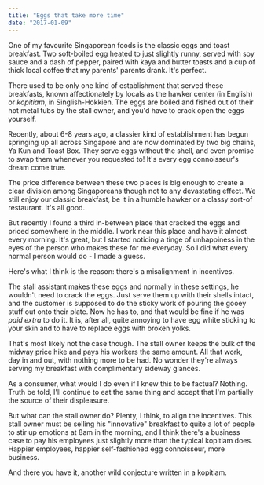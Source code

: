 ```yaml
---
title: "Eggs that take more time"
date: "2017-01-09"
---
```


One of my favourite Singaporean foods is the classic eggs and toast breakfast. Two soft-boiled egg heated to just slightly runny, served with soy sauce and a dash of pepper, paired with kaya and butter toasts and a cup of thick local coffee that my parents' parents drank. It's perfect.

There used to be only one kind of establishment that served these breakfasts, known affectionately by locals as the hawker center (in English) or _kopitiam_, in Singlish-Hokkien. The eggs are boiled and fished out of their hot metal tubs by the stall owner, and you'd have to crack open the eggs yourself.

Recently, about 6-8 years ago, a classier kind of establishment has begun springing up all across Singapore and are now dominated by two big chains, Ya Kun and Toast Box. They serve eggs without the shell, and even promise to swap them whenever you requested to! It's every egg connoisseur's dream come true.

The price difference between these two places is big enough to create a clear division among Singaporeans though not to any devastating effect. We still enjoy our classic breakfast, be it in a humble hawker or a classy sort-of restaurant. It's all good.

But recently I found a third in-between place that cracked the eggs and priced somewhere in the middle. I work near this place and have it almost every morning. It's great, but I started noticing a tinge of unhappiness in the eyes of the person who makes these for me everyday. So I did what every normal person would do - I made a guess.

Here's what I think is the reason: there's a misalignment in incentives.

The stall assistant makes these eggs and normally in these settings, he wouldn't need to crack the eggs. Just serve them up with their shells intact, and the customer is supposed to do the sticky work of pouring the gooey stuff out onto their plate. Now he has to, and that would be fine if he was _paid extra_ to do it. It is, after all, quite annoying to have egg white sticking to your skin and to have to replace eggs with broken yolks.

That's most likely not the case though. The stall owner keeps the bulk of the midway price hike and pays his workers the same amount. All that work, day in and out, with nothing more to be had. No wonder they're always serving my breakfast with complimentary sideway glances.

As a consumer, what would I do even if I knew this to be factual? Nothing. Truth be told, I'll continue to eat the same thing and accept that I'm partially the source of their displeasure.

But what can the stall owner do? Plenty, I think, to align the incentives. This stall owner must be selling his "innovative" breakfast to quite a lot of people to stir up emotions at 8am in the morning, and I think there's a business case to pay his employees just slightly more than the typical kopitiam does. Happier employees, happier self-fashioned egg connoisseur, more business.

And there you have it, another wild conjecture written in a kopitiam.
